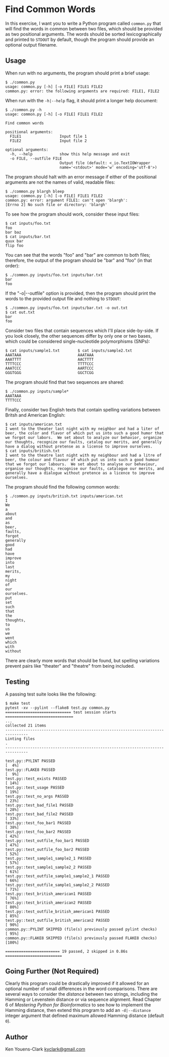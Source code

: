 # Find Common Words

In this exercise, I want you to write a Python program called `common.py` that will find the words in common between two files, which should be provided as two positional arguments.
The words should be sorted lexicographically and printed to `STDOUT` by default, though the program should provide an optional output filename.

## Usage

When run with no arguments, the program should print a brief usage:

```
$ ./common.py
usage: common.py [-h] [-o FILE] FILE1 FILE2
common.py: error: the following arguments are required: FILE1, FILE2
```

When run with the `-h|--help` flag, it should print a longer help document:

```
$ ./common.py -h
usage: common.py [-h] [-o FILE] FILE1 FILE2

Find common words

positional arguments:
  FILE1                 Input file 1
  FILE2                 Input file 2

optional arguments:
  -h, --help            show this help message and exit
  -o FILE, --outfile FILE
                        Output file (default: <_io.TextIOWrapper
                        name='<stdout>' mode='w' encoding='utf-8'>)
```

The program should halt with an error message if either of the positional arguments are not the names of valid, readable files:

```
$ ./common.py blargh bleep
usage: common.py [-h] [-o FILE] FILE1 FILE2
common.py: error: argument FILE1: can't open 'blargh': 
[Errno 2] No such file or directory: 'blargh'
```

To see how the program should work, consider these input files:

```
$ cat inputs/foo.txt
foo
bar baz
$ cat inputs/bar.txt
quux bar
flip foo
```

You can see that the words "foo" and "bar" are common to both files; therefore, the output of the program should be "bar" and "foo" (in that order):

```
$ ./common.py inputs/foo.txt inputs/bar.txt
bar
foo
```

If the "-o|--outfile" option is provided, then the program should print the words to the provided output file and nothing to `STDOUT`:

```
$ ./common.py inputs/foo.txt inputs/bar.txt -o out.txt
$ cat out.txt
bar
foo
```

Consider two files that contain sequences which I'll place side-by-side.
If you look closely, the other sequences differ by only one or two bases, which could be considered single-nucleotide polymorphisms (SNPs):

```
$ cat inputs/sample1.txt        $ cat inputs/sample2.txt
AAATAAA                         AAATAAA
AAATTTT                         AACTTTT
TTTTCCC                         TTTTCCC
AAATCCC                         AARTCCC
GGGTGGG                         GGCTCGG
```

The program should find that two sequences are shared:

```
$ ./common.py inputs/sample*
AAATAAA
TTTTCCC
```

Finally, consider two English texts that contain spelling variations between Britsh and American English:

```
$ cat inputs/american.txt
I went to the theater last night with my neighbor and had a liter of
beer, the color and flavor of which put us into such a good humor that
we forgot our labors.  We set about to analyze our behavior, organize
our thoughts, recognize our faults, catalog our merits, and generally
have a dialog without pretense as a license to improve ourselves.
$ cat inputs/british.txt
I went to the theatre last night with my neighbour and had a litre of
beer, the colour and flavour of which put us into such a good humour
that we forgot our labours.  We set about to analyse our behaviour,
organise our thoughts, recognise our faults, catalogue our merits, and
generally have a dialogue without pretence as a licence to improve
ourselves.
```

The program should find the following common words:

```
$ ./common.py inputs/british.txt inputs/american.txt
I
We
a
about
and
as
beer,
faults,
forgot
generally
good
had
have
improve
into
last
merits,
my
night
of
our
ourselves.
put
set
such
that
the
thoughts,
to
us
we
went
which
with
without
```

There are clearly more words that should be found, but spelling variations prevent pairs like "theater" and "theatre" from being included.

## Testing

A passing test suite looks like the following:

```
$ make test
pytest -xv --pylint --flake8 test.py common.py
============================= test session starts ==============================
...
collected 21 items
--------------------------------------------------------------------------------
Linting files
.
--------------------------------------------------------------------------------

test.py::PYLINT PASSED                                                   [  4%]
test.py::FLAKE8 PASSED                                                   [  9%]
test.py::test_exists PASSED                                              [ 14%]
test.py::test_usage PASSED                                               [ 19%]
test.py::test_no_args PASSED                                             [ 23%]
test.py::test_bad_file1 PASSED                                           [ 28%]
test.py::test_bad_file2 PASSED                                           [ 33%]
test.py::test_foo_bar1 PASSED                                            [ 38%]
test.py::test_foo_bar2 PASSED                                            [ 42%]
test.py::test_outfile_foo_bar1 PASSED                                    [ 47%]
test.py::test_outfile_foo_bar2 PASSED                                    [ 52%]
test.py::test_sample1_sample2_1 PASSED                                   [ 57%]
test.py::test_sample1_sample2_2 PASSED                                   [ 61%]
test.py::test_outfile_sample1_sample2_1 PASSED                           [ 66%]
test.py::test_outfile_sample1_sample2_2 PASSED                           [ 71%]
test.py::test_british_american1 PASSED                                   [ 76%]
test.py::test_british_american2 PASSED                                   [ 80%]
test.py::test_outfile_british_american1 PASSED                           [ 85%]
test.py::test_outfile_british_american2 PASSED                           [ 90%]
common.py::PYLINT SKIPPED (file(s) previously passed pylint checks)      [ 95%]
common.py::FLAKE8 SKIPPED (file(s) previously passed FLAKE8 checks)      [100%]

======================== 19 passed, 2 skipped in 0.86s =========================
```

## Going Further (Not Required)

Clearly this program could be drastically improved if it allowed for an optional number of small differences in the word comparisons.
There are several ways to consider the _distance_ between two strings, including the Hamming or Levenstein distance or via sequence alignment.
Read Chapter 6 of _Mastering Python for Bioinformatics_ to see how to implement the Hamming distance, then extend this program to add an `-d|--distance` integer argument that defined maximum allowed Hamming distance (default `0`).

## Author

Ken Youens-Clark <kyclark@gmail.com>
